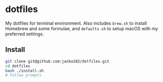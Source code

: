 # dotfiles

My dotfiles for terminal environment. Also includes `brew.sh` to install Homebrew and some formulae, and `defaults.sh` to setup macOS with my preferred settings.

## Install

```bash
git clone git@github.com:janka102/dotfiles.git
cd dotfiles
bash ./install.sh
# Follow prompts
```
